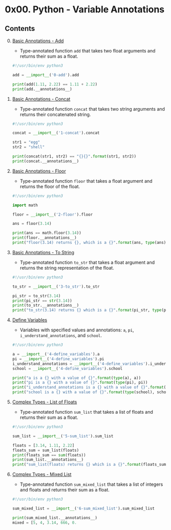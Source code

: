 # 0x00. Python - Variable Annotations
>

## Contents

0. [Basic Annotations - Add](0-add.py)
    - Type-annotated function `add` that takes two float arguments and returns their sum as a float.

    ```python
    #!/usr/bin/env python3
    
    add = __import__('0-add').add
    
    print(add(1.11, 2.22) == 1.11 + 2.22)
    print(add.__annotations__)
    ```

1. [Basic Annotations - Concat](1-concat.py)
    - Type-annotated function `concat` that takes two string arguments and returns their concatenated string.

    ```python
    #!/usr/bin/env python3
    
    concat = __import__('1-concat').concat
    
    str1 = "egg"
    str2 = "shell"
    
    print(concat(str1, str2) == "{}{}".format(str1, str2))
    print(concat.__annotations__)
    ```

2. [Basic Annotations - Floor](2-floor.py)
    - Type-annotated function `floor` that takes a float argument and returns the floor of the float.

    ```python
    #!/usr/bin/env python3
    
    import math
    
    floor = __import__('2-floor').floor
    
    ans = floor(3.14)
    
    print(ans == math.floor(3.14))
    print(floor.__annotations__)
    print("floor(3.14) returns {}, which is a {}".format(ans, type(ans)))
    ```

3. [Basic Annotations - To String](3-to_str.py)
    - Type-annotated function `to_str` that takes a float argument and returns the string representation of the float.

    ```python
    #!/usr/bin/env python3
    
    to_str = __import__('3-to_str').to_str
    
    pi_str = to_str(3.14)
    print(pi_str == str(3.14))
    print(to_str.__annotations__)
    print("to_str(3.14) returns {} which is a {}".format(pi_str, type(pi_str)))
    ```

4. [Define Variables](4-define_variables.py)
    - Variables with specified values and annotations: `a`, `pi`, `i_understand_annotations`, and `school`.

    ```python
    #!/usr/bin/env python3
    
    a = __import__('4-define_variables').a
    pi = __import__('4-define_variables').pi
    i_understand_annotations = __import__('4-define_variables').i_understand_annotations
    school = __import__('4-define_variables').school
    
    print("a is a {} with a value of {}".format(type(a), a))
    print("pi is a {} with a value of {}".format(type(pi), pi))
    print("i_understand_annotations is a {} with a value of {}".format(type(i_understand_annotations), i_understand_annotations))
    print("school is a {} with a value of {}".format(type(school), school))
    ```

5. [Complex Types - List of Floats](5-sum_list.py)
    - Type-annotated function `sum_list` that takes a list of floats and returns their sum as a float.

    ```python
    #!/usr/bin/env python3
    
    sum_list = __import__('5-sum_list').sum_list
    
    floats = [3.14, 1.11, 2.22]
    floats_sum = sum_list(floats)
    print(floats_sum == sum(floats))
    print(sum_list.__annotations__)
    print("sum_list(floats) returns {} which is a {}".format(floats_sum, type(floats_sum)))
    ```

6. [Complex Types - Mixed List](6-sum_mixed_list.py)
    - Type-annotated function `sum_mixed_list` that takes a list of integers and floats and returns their sum as a float.

    ```python
    #!/usr/bin/env python3
    
    sum_mixed_list = __import__('6-sum_mixed_list').sum_mixed_list
    
    print(sum_mixed_list.__annotations__)
    mixed = [5, 4, 3.14, 666, 0.
    ```
